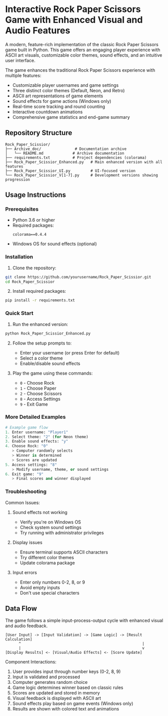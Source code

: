 # Interactive Rock Paper Scissors Game with Enhanced Visual and Audio Features

A modern, feature-rich implementation of the classic Rock Paper Scissors game built in Python. This game offers an engaging player experience with ASCII art visuals, customizable color themes, sound effects, and an intuitive user interface.

The game enhances the traditional Rock Paper Scissors experience with multiple features:
- Customizable player usernames and game settings
- Three distinct color themes (Default, Neon, and Retro)
- ASCII art representations of game elements
- Sound effects for game actions (Windows only)
- Real-time score tracking and round counting
- Interactive countdown animations
- Comprehensive game statistics and end-game summary

## Repository Structure
```
Rock_Paper_Scissior/
├── Archive_doc/               # Documentation archive
│   └── README.md             # Archive documentation
├── requirements.txt          # Project dependencies (colorama)
├── Rock_Paper_Scissior_Enhanced.py   # Main enhanced version with all features
├── Rock_Paper_Scissior_UI.py         # UI-focused version
└── Rock_Paper_Scissior_V[1-7].py     # Development versions showing progression
```

## Usage Instructions
### Prerequisites
- Python 3.6 or higher
- Required packages:
  ```
  colorama==0.4.4
  ```
- Windows OS for sound effects (optional)

### Installation
1. Clone the repository:
```bash
git clone https://github.com/yourusername/Rock_Paper_Scissior.git
cd Rock_Paper_Scissior
```

2. Install required packages:
```bash
pip install -r requirements.txt
```

### Quick Start
1. Run the enhanced version:
```bash
python Rock_Paper_Scissior_Enhanced.py
```

2. Follow the setup prompts to:
   - Enter your username (or press Enter for default)
   - Select a color theme
   - Enable/disable sound effects

3. Play the game using these commands:
   - `0` - Choose Rock
   - `1` - Choose Paper
   - `2` - Choose Scissors
   - `8` - Access Settings
   - `9` - Exit Game

### More Detailed Examples
```python
# Example game flow
1. Enter username: "Player1"
2. Select theme: "2" (for Neon theme)
3. Enable sound effects: "y"
4. Choose Rock: "0"
   > Computer randomly selects
   > Winner is determined
   > Scores are updated
5. Access settings: "8"
   > Modify username, theme, or sound settings
6. Exit game: "9"
   > Final scores and winner displayed
```

### Troubleshooting
Common Issues:
1. Sound effects not working
   - Verify you're on Windows OS
   - Check system sound settings
   - Try running with administrator privileges

2. Display issues
   - Ensure terminal supports ASCII characters
   - Try different color themes
   - Update colorama package

3. Input errors
   - Enter only numbers 0-2, 8, or 9
   - Avoid empty inputs
   - Don't use special characters

## Data Flow
The game follows a simple input-process-output cycle with enhanced visual and audio feedback.

```ascii
[User Input] -> [Input Validation] -> [Game Logic] -> [Result Calculation]
      ^                                                      |
      |                                                      v
[Display Results] <- [Visual/Audio Effects] <- [Score Update]
```

Component Interactions:
1. User provides input through number keys (0-2, 8, 9)
2. Input is validated and processed
3. Computer generates random choice
4. Game logic determines winner based on classic rules
5. Scores are updated and stored in memory
6. Visual feedback is displayed with ASCII art
7. Sound effects play based on game events (Windows only)
8. Results are shown with colored text and animations